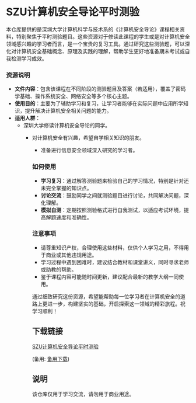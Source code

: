 # SZU计算机安全导论平时测验

本仓库提供的是深圳大学计算机科学与技术系的《计算机安全导论》课程相关资料，特别聚焦于平时测验题目。这些资源对于修读此课程的学生或是对计算机安全领域感兴趣的学习者而言，是一个宝贵的复习工具。通过研究这些测验题，可以深化对计算机安全基础概念、原理及实践的理解，帮助学生更好地准备期末考试或自我检测学习成效。

### 资源说明

- **文件内容**：包含该课程在不同阶段的测验题目及答案（若适用），覆盖了密码学基础、操作系统安全、网络安全等多个核心主题。
- **使用目的**：主要为了辅助学习和复习，让学习者能够在实际问题中应用所学知识，提升解决计算机安全相关问题的能力。
- **适用人群**：
    - 深圳大学修读计算机安全导论的同学。
        - 对计算机安全有兴趣，希望自学相关知识的朋友。
            - 准备进行信息安全领域深入研究的学习者。

            ### 如何使用

            - **学习复习**：通过解答测验题来检验自己的学习情况，特别是针对还未完全掌握的知识点。
            - **讨论交流**：鼓励同学之间就测验题目进行讨论，共同解决问题，深化理解。
            - **模拟自测**：定期按照测验格式进行自我测试，以适应考试环境，提高解题速度和准确性。

            ### 注意事项

            - 请尊重知识产权，合理使用这些材料，仅供个人学习之用，不得用于商业或其他违规用途。
            - 学习过程中遇到困难时，建议结合教材和课堂讲义，同时寻求老师或助教的帮助。
            - 鉴于课程内容可能随时间更新，建议配合最新的教学大纲一同使用。

            通过细致研究这份资源，希望能帮助每一位学习者在计算机安全的道路上更进一步，构建坚实的基础，开启探索这一领域的精彩旅程。祝学习顺利！

            ## 下载链接
            [SZU计算机安全导论平时测验](https://pan.quark.cn/s/a19a7c55bfe6) 

            (备用: [备用下载](https://pan.baidu.com/s/1yAVkWIXshYjET14UMHSUmg?pwd=1234))

            ## 说明

            该仓库仅用于学习交流，请勿用于商业用途。
